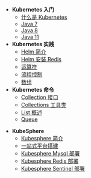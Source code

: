 * **Kubernetes 入门**
  * [什么是 Kubernetes](service-mesh-kubernetes/)
  * [Java 7](sourceRead/Java-7.md)
  * [Java 8](sourceRead/Java-8.md)
  * [Java 11](sourceRead/Java-11.md)
* **Kubernetes 实践**
  * [Helm 简介](service-mesh-kubernetes/Helm-简介.md)
  * [Helm 安装 Redis](service-mesh-kubernetes/Helm-安装-Redis.md)
  * [运算符](sourceRead/变量的声明与使用.md)
  * [流程控制](sourceRead/变量的声明与使用.md)
  * [数组](sourceRead/变量的声明与使用.md)
* **Kubernetes 命令**
  * [Collection 接口](sourceRead/Collection-接口.md)
  * [Collections 工具类](sourceRead/Collections-工具类.md)
  * [List 概述](sourceRead/List-概述.md)
  * [Queue](sourceRead/Queue.md)

- **KubeSphere**
  - [Kubesphere 简介](service-mesh-kubernetes/Kubesphere-简介.md)
  - [一站式平台搭建](service-mesh-kubernetes/kubesphere-搭建.md)
  - [Kubesphere Mysql 部署](service-mesh-kubernetes/Kubesphere-mysql-部署.md)
  - [Kubesphere Redis 部署](service-mesh-kubernetes/Kubesphere-redis-部署.md)
  - [Kubesphere Sentinel 部署](service-mesh-kubernetes/Kubesphere-sentinel-部署.md)

